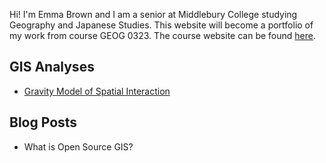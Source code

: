 Hi! I'm Emma Brown and I am a senior at Middlebury College studying Geography and Japanese Studies. This website will become a portfolio of my work from course GEOG 0323. The course website can be found [here](https://gis4dev.github.io).

## GIS Analyses
- [Gravity Model of Spatial Interaction](gravity/gravity.md)

## Blog Posts
- What is Open Source GIS?
